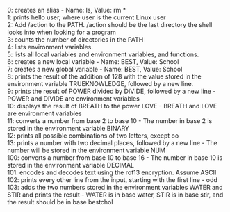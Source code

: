 0: creates an alias - Name: ls, Value: rm * <br>
1: prints hello user, where user is the current Linux user <br>
2: Add /action to the PATH. /action should be the last directory the shell looks into when looking for a program <br>
3: counts the number of directories in the PATH <br>
4: lists environment variables.<br>
5: lists all local variables and environment variables, and functions. <br>
6: creates a new local variable - Name: BEST, Value: School <br>
7: creates a new global variable - Name: BEST, Value: School <br>
8: prints the result of the addition of 128 with the value stored in the environment variable TRUEKNOWLEDGE, followed by a new line. <br>
9: prints the result of POWER divided by DIVIDE, followed by a new line - POWER and DIVIDE are environment variables <br>
10: displays the result of BREATH to the power LOVE - BREATH and LOVE are environment variables <br>
11: converts a number from base 2 to base 10 - The number in base 2 is stored in the environment variable BINARY <br>
12: prints all possible combinations of two letters, except oo <br>
13: prints a number with two decimal places, followed by a new line - The number will be stored in the environment variable NUM <br>
100: converts a number from base 10 to base 16 - The number in base 10 is stored in the environment variable DECIMAL <br>
101: encodes and decodes text using the rot13 encryption. Assume ASCII <br>
102: prints every other line from the input, starting with the first line - odd <br>
103: adds the two numbers stored in the environment variables WATER and STIR and prints the result - WATER is in base water, STIR is in base stir, and the result should be in base bestchol
